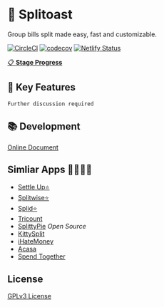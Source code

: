 # 🍞 Splitoast

Group bills split made easy, fast and customizable.

[![CircleCI](https://circleci.com/gh/antfu/splitoast.svg?style=svg&circle-token=b26ce4526201e0c7fbeb42287d360930a69b3988)](https://circleci.com/gh/antfu/splitoast)
[![codecov](https://codecov.io/gh/antfu/splitoast/branch/master/graph/badge.svg?token=JRYbmADObn)](https://codecov.io/gh/antfu/splitoast)
[![Netlify Status](https://api.netlify.com/api/v1/badges/7595b445-ccf4-4925-a7e8-ec6bd6033af3/deploy-status)](https://app.netlify.com/sites/splitoast/deploys)

[📋 **Stage Progress**](https://github.com/antfu/splitoast/projects/1)

## 🌟 Key Features

`Further discussion required`

## 📚 Development

[Online Document](https://antfu.github.io/splitoast/)

## Simliar Apps 🚗🚓🚕🚙

- [Settle Up⭐](https://www.tricount.com/)
- [Splitwise⭐](https://www.splitwise.com/)
- [Splid⭐](https://splid.app/)
- [Tricount](https://www.tricount.com/)
- [SplittyPie](https://splittypie.com/) *Open Source*
- [KittySplit](https://www.kittysplit.com/en/)
- [iHateMoney](https://ihatemoney.org/)
- [Acasa](https://www.helloacasa.com/)
- [Spend Together](https://itunes.apple.com/us/app/spend-together/id1446549608?mt=8)

## License

[GPLv3 License](./LICENSE)